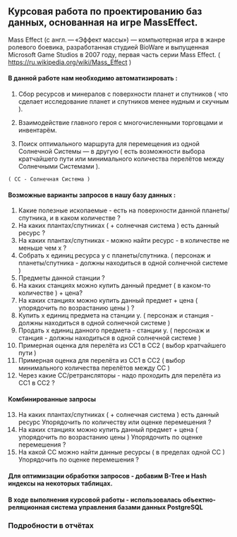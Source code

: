 <h2> Курсовая работа по проектированию баз данных, основанная на игре MassEffect. </h2>

Mass Effect (с англ. — «Эффект массы») — компьютерная игра в жанре ролевого боевика, разработанная студией BioWare и выпущенная Microsoft Game Studios в 2007 году, первая часть серии Mass Effect. ( https://ru.wikipedia.org/wiki/Mass_Effect )

<h4> В данной работе нам необходимо автоматизировать : </h4>

  1) Сбор ресурсов и минералов с поверхности планет и спутников ( что сделает исследование планет и спутников менее нудным и  скучным ). 
 
  2) Взаимодействие главного героя с многочисленными торговцами и инвентарём.
  
  3) Поиск оптимального маршрута для перемещения из одной Солнечной Системы — в другую ( есть возможности выбора кратчайшего пути или минимального количества перелётов между Солнечными Системами ).
  
    ( СС - Солнечная Система )
  
<h4>  Возможные варианты запросов в нашу базу данных : </h4>
  
  1) Какие полезные ископаемые - есть на поверхности данной
планеты/спутника, и в каком количестве ?
2) На каких плантах/спутниках ( + солнечная система ) есть данный ресурс ?
3) На каких плантах/спутниках - можно найти ресурс - в количестве не меньше
чем х ?
4) Собрать х единиц ресурса y с планеты/спутника. ( персонаж и
планеты/спутника - должны находиться в одной солнечной системе )
5) Предметы данной станции ?
6) На каких станциях можно купить данный предмет ( в каком-то
количестве ) + цена?
7) На каких станциях можно купить данный предмет + цена ( упорядочить по
возрастанию цены ) ?
8) Купить х единиц предмета на станции y.
( персонаж и станция - должны находиться в одной солнечной системе )
9) Продать х единиц данного предмета - станции y.
( персонаж и станция - должны находиться в одной солнечной системе )
10) Примерная оценка для перелёта из СС1 в СС2 ( выбор кратчайшего пути )
11) Примерная оценка для перелёта из СС1 в СС2 ( выбор минимального
количества перелётов между СС )
12) Через какие СС/ретрансляторы - надо проходить для перелёта из СС1 в
СС2 ?

<h4> Комбинированные запросы </h4>

13) На каких плантах/спутниках ( + солнечная система ) есть данный ресурс
Упорядочить по количеству или оценке перемешения ?
14) На каких станциях можно купить данный предмет + цена ( упорядочить по
возрастанию цены )
Упорядочить по оценке перемешения ?
15) На какой СС можно найти данные ресурсы ( в пределах одной СС )
Упорядочить по оценке перемешения ?

<h4> Для оптимизации обработки запросов - добавим B-Tree и Hash индексы на некоторых таблицах. </h4>

  <h4> В ходе выполнения курсовой работы - использовалась объектно-реляционная система управления базами данных PostgreSQL </h4>

<h3> Подробности в отчётах <h3>
